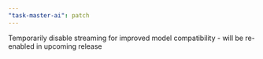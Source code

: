 ```yaml
---
"task-master-ai": patch
---
```


Temporarily disable streaming for improved model compatibility - will be re-enabled in upcoming release
